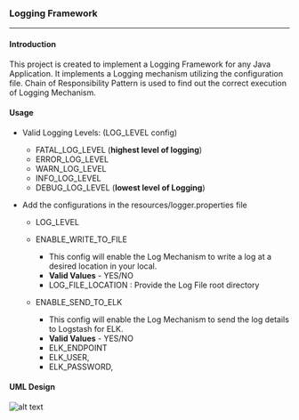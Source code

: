 ### Logging Framework

<hr>

#### Introduction

This project is created to implement a Logging Framework for any Java Application. It implements a Logging mechanism utilizing the configuration file. Chain of Responsibility Pattern is used to find out the correct execution of Logging Mechanism.

#### Usage

+ Valid Logging Levels: (LOG_LEVEL config)

    + FATAL_LOG_LEVEL (**highest level of logging**)
    + ERROR_LOG_LEVEL
    + WARN_LOG_LEVEL
    + INFO_LOG_LEVEL
    + DEBUG_LOG_LEVEL (**lowest level of Logging**)

+ Add the configurations in the resources/logger.properties file

    + LOG_LEVEL
    + ENABLE_WRITE_TO_FILE 
    
        + This config will enable the Log Mechanism to write a log at a desired location in your local.
        + **Valid Values**  - YES/NO
        + LOG_FILE_LOCATION : Provide the Log File root directory
        
    + ENABLE_SEND_TO_ELK 
    
        + This config will enable the Log Mechanism to send the log details to Logstash for ELK.
        + **Valid Values**  - YES/NO
        +  ELK_ENDPOINT
        + ELK_USER,
        + ELK_PASSWORD,

#### UML Design

 ![alt text](https://github.com/rshubham/LoggerFramework/blob/master/UML_Design.jpeg)
 



